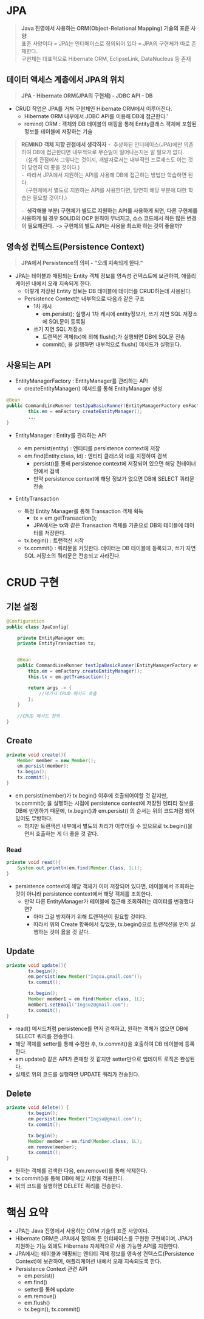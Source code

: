 # **JPA**

> **Java 진영에서 사용하는 ORM(Object-Relational Mapping) 기술의 표준 사양**  
> 표준 사양이다 = JPA는 인터페이스로 정의되어 있다 = JPA의 구현체가 따로 존재한다.  
> 구현체는 대표적으로 Hibernate ORM, EclipseLink, DataNucleus 등 존재

## **데이터 액세스 계층에서 JPA의 위치**

> **JPA - Hibernate ORM(JPA의 구현체) - JDBC API - DB**

-   CRUD 작업은 JPA를 거쳐 구현체인 Hibernate ORM에서 이루어진다.
    -   Hibernate ORM 내부에서 JDBC API를 이용해 DB에 접근한다.'
    -   remind) ORM : 객체와 DB 테이블의 매핑을 통해 Entity클래스 객체에 포함된 정보를 테이블에 저장하는 기술

> **REMIND** 
> **객체 지향 관점에서 생각하자**
> \-  추상화된 인터페이스(JPA)에만 의존하여 DB에 접근한다면 내부적으로 무슨일이 일어나는지는 알 필요가 없다.  
>    (설계 관점에서 그렇다는 것이지, 개발자로서는 내부적인 프로세스도 아는 것이 당연히 더 좋을 것이다.)  
> \-  따라서 JPA에서 지원하는 API를 사용해 DB에 접근하는 방법만 학습하면 된다.  
>    (구현체에서 별도로 지원하는 API를 사용한다면, 당연히 해당 부분에 대한 학습은 필요할 것이다.)  
>   
> \-  **생각해볼 부분) 구현체가 별도로 지원하는 API를 사용하게 되면, 다른 구현체를 사용하게 될 경우 SOLID의 OCP 원칙이 무너지고, 소스 코드에서 적든 많든 변경이 필요해진다.  -> 구현체의 별도 API는 사용을 최소화 하는 것이 좋을까?**

## **영속성 컨텍스트(Persistence Context)**

> **JPA에서 Persistence의 의미 - "오래 지속되게 한다."**

-   JPA는 테이블과 매핑되는 Entity 객체 정보를 영속성 컨텍스트에 보관하여, 애플리케이션 내에서 오래 지속되게 한다.
    -   이렇게 저장된 Entity 정보는 DB 테이블에 데이터를 CRUD하는데 사용된다.
    -   Persistence Context는 내부적으로 다음과 같은 구조
        -   1차 캐시
            -   em.persist(); 실행시 1차 캐시에 entity정보가, 쓰기 지연 SQL 저장소에 SQL문이 등록됨
        -   쓰기 지연 SQL 저장소
            -   트랜잭션 객체(tx)에 의해 flush();가 실행되면 DB에 SQL문 전송
            -   commit(); 을 실행하면 내부적으로 flush() 메서드가 실행된다.

## **사용되는 API**

-   EntityManagerFactory : EntityManager를 관리하는 API 
    -   createEntityManager() 메서드를 통해 EntityManager 생성

```java
@Bean
public CommandLineRunner testJpaBasicRunner(EntityManagerFactory emFactory) {
        this.em = emFactory.createEntityManager();
        ...
}
```

-   EntityManager : Entity를 관리하는 API  
    -   em.persist(entity) : 엔티티를 persistence context에 저장
    -   em.find(Entity.class, Id) : 엔티티 클래스와 Id를 지정하여 검색
        -   persist()를 통해 persistence context에 저장되어 있으면 해당 컨테이너 안에서 검색
        -   만약 persistence context에 해당 정보가 없으면 DB에 SELECT 쿼리문 전송

-   EntityTransaction  
    -   특정 Entity Manager를 통해 Transaction 객체 획득
        -   tx = em.getTransaction(); 
        -   JPA에서는 tx와 같은 Transaction 객체를 기준으로 DB의 테이블에 데이터를 저장한다.
    -   tx.begin() : 트랜잭션 시작
    -   tx.commit() : 쿼리문을 커밋한다. 데이터는 DB 테이블에 등록되고, 쓰기 지연 SQL 저장소의 쿼리문은 전송되고 사라진다.

# **CRUD 구현**

## **기본 설정**

```java
@Configuration
public class JpaConfig{	

    private EntityManager em;
    private EntityTransaction tx;


    @Bean
    public CommandLineRunner testJpaBasicRunner(EntityManagerFactory emFactory) {
        this.em = emFactory.createEntityManager();
        this.tx = em.getTransaction();

        return args -> {
        	//여기서 CRUD 메서드 호출
        };
    }
    
    //CRUD 메서드 정의
}
```

## **Create**

```java
private void create(){
	Member member = new Member();
    em.persist(member);
	tx.begin();
    tx.commit();
}
```

-   em.persist(member)가 tx.begin() 이후에 호출되어야할 것 같지만, tx.commit(); 을 실행하는 시점에 persistence context에 저장된 엔티티 정보를 DB에 반영하기 때문에, tx.begin()과 em.persist() 의 순서는 위의 코드처럼 되어있어도 무방하다.
    -   하지만 트랜잭션 내부에서 별도의 처리가 이루어질 수 있으므로 tx.begin()을 먼저 호출하는 게 더 좋을 것 같다.

### **Read**

```java
private void read(){
	System.out.println(em.find(Member.Class, 1L));
}
```

-   persistence context에 해당 객체가 이미 저장되어 있다면, 테이블에서 조회하는 것이 아니라 persistence context에서 해당 객체를 조회한다.  
    -   만약 다른 EntityManager가 테이블에 접근해 조회하려는 데이터를 변경했다면?
        -   아마 그걸 방지하기 위해 트랜잭션이 필요할 것이다.
        -   따라서 위의 Create 항목에서 짚었듯, tx.begin()으로 트랜잭션을 먼저 실행하는 것이 옳을 것 같다.

## **Update**

```java
private void update(){
        tx.begin();
        em.persist(new Member("Ingsu.gmail.com"));
        tx.commit();

        tx.begin();
        Member member1 = em.find(Member.class, 1L);
        member1.setEmail("Ingsu2@gmail.com");
        tx.commit();
}
```

-   read() 메서드처럼 persistence를 먼저 검색하고, 원하는 객체가 없으면 DB에 SELECT 쿼리를 전송한다.
-   해당 객체를 setter를 통해 수정한 후, tx.commit()을 호출하여 DB 테이블에 등록한다.
-   em.update() 같은 API가 존재할 것 같지만 setter만으로 업데이트 로직은 완성된다.
-   실제로 위의 코드를 실행하면 UPDATE 쿼리가 전송된다.

## **Delete**

```java
private void delete() {
        tx.begin();
        em.persist(new Member("Ingsu@gmail.com"));  
        tx.commit();   

        tx.begin();
        Member member = em.find(Member.class, 1L);
        em.remove(member);
        tx.commit();     
}
```

-   원하는 객체를 검색한 다음, em.remove()를 통해 삭제한다.
-   tx.commit()을 통해 DB에 해당 사항을 적용한다.
-   위의 코드를 실행하면 DELETE 쿼리를 전송한다.

# **핵심 요약**

-   JPA는 Java 진영에서 사용하는 ORM 기술의 표준 사양이다.
-   Hibernate ORM은 JPA에서 정의해 둔 인터페이스를 구현한 구현체이며, JPA가 지원하는 기능 외에도 Hibernate 자체적으로 사용 가능한 API를 지원한다.
-   JPA에서는 테이블과 매핑되는 엔티티 객체 정보를 영속성 컨텍스트(Persistence Context)에 보관하여, 애플리케이션 내에서 오래 지속되도록 한다.
-   Persistence Context 관련 API
    -   em.persist()
    -   em.find()
    -   setter를 통해 update
    -   em.remove()
    -   em.flush()
    -   tx.begin(), tx.commit()
